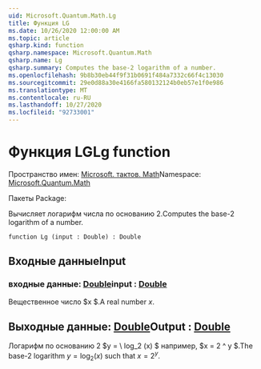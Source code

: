 ```yaml
---
uid: Microsoft.Quantum.Math.Lg
title: Функция LG
ms.date: 10/26/2020 12:00:00 AM
ms.topic: article
qsharp.kind: function
qsharp.namespace: Microsoft.Quantum.Math
qsharp.name: Lg
qsharp.summary: Computes the base-2 logarithm of a number.
ms.openlocfilehash: 9b8b30eb44f9f31b0691f484a7332c66f4c13030
ms.sourcegitcommit: 29e0d88a30e4166fa580132124b0eb57e1f0e986
ms.translationtype: MT
ms.contentlocale: ru-RU
ms.lasthandoff: 10/27/2020
ms.locfileid: "92733001"
---
```

# <a name="lg-function"></a><span data-ttu-id="6c049-102">Функция LG</span><span class="sxs-lookup"><span data-stu-id="6c049-102">Lg function</span></span>

<span data-ttu-id="6c049-103">Пространство имен: [Microsoft. тактов. Math](xref:Microsoft.Quantum.Math)</span><span class="sxs-lookup"><span data-stu-id="6c049-103">Namespace: [Microsoft.Quantum.Math](xref:Microsoft.Quantum.Math)</span></span>

<span data-ttu-id="6c049-104">Пакеты [](https://nuget.org/packages/)</span><span class="sxs-lookup"><span data-stu-id="6c049-104">Package: [](https://nuget.org/packages/)</span></span>


<span data-ttu-id="6c049-105">Вычисляет логарифм числа по основанию 2.</span><span class="sxs-lookup"><span data-stu-id="6c049-105">Computes the base-2 logarithm of a number.</span></span>

```qsharp
function Lg (input : Double) : Double
```


## <a name="input"></a><span data-ttu-id="6c049-106">Входные данные</span><span class="sxs-lookup"><span data-stu-id="6c049-106">Input</span></span>

### <a name="input--double"></a><span data-ttu-id="6c049-107">входные данные: [Double](xref:microsoft.quantum.lang-ref.double)</span><span class="sxs-lookup"><span data-stu-id="6c049-107">input : [Double](xref:microsoft.quantum.lang-ref.double)</span></span>

<span data-ttu-id="6c049-108">Вещественное число $x $.</span><span class="sxs-lookup"><span data-stu-id="6c049-108">A real number $x$.</span></span>



## <a name="output--double"></a><span data-ttu-id="6c049-109">Выходные данные: [Double](xref:microsoft.quantum.lang-ref.double)</span><span class="sxs-lookup"><span data-stu-id="6c049-109">Output : [Double](xref:microsoft.quantum.lang-ref.double)</span></span>

<span data-ttu-id="6c049-110">Логарифм по основанию 2 $y = \ log_2 (x) $ например, $x = 2 ^ y $.</span><span class="sxs-lookup"><span data-stu-id="6c049-110">The base-2 logarithm $y = \log_2(x)$ such that $x = 2^y$.</span></span>